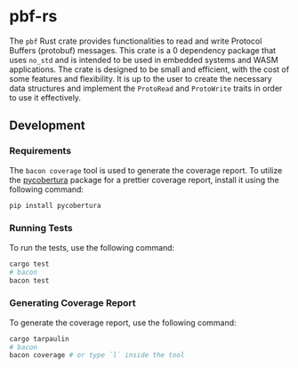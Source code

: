 # pbf-rs

The `pbf` Rust crate provides functionalities to read and write Protocol Buffers (protobuf) messages. This crate is a 0 dependency package that uses `no_std` and is intended to be used in embedded systems and WASM applications. The crate is designed to be small and efficient, with the cost of some features and flexibility. It is up to the user to create the necessary data structures and implement the `ProtoRead` and `ProtoWrite` traits in order to use it effectively.

## Development

### Requirements

The `bacon coverage` tool is used to generate the coverage report. To utilize the [pycobertura](https://pypi.org/project/pycobertura/) package for a prettier coverage report, install it using the following command:

```bash
pip install pycobertura
```

### Running Tests

To run the tests, use the following command:

```bash
cargo test
# bacon
bacon test
```

### Generating Coverage Report

To generate the coverage report, use the following command:

```bash
cargo tarpaulin
# bacon
bacon coverage # or type `l` inside the tool
```
